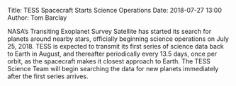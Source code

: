 Title: TESS Spacecraft Starts Science Operations
Date: 2018-07-27 13:00
Author: Tom Barclay

NASA’s Transiting Exoplanet Survey Satellite has started its search for planets around nearby stars, officially beginning science operations on July 25, 2018. TESS is expected to transmit its first series of science data back to Earth in August, and thereafter periodically every 13.5 days, once per orbit, as the spacecraft makes it closest approach to Earth. The TESS Science Team will begin searching the data for new planets immediately after the first series arrives.
